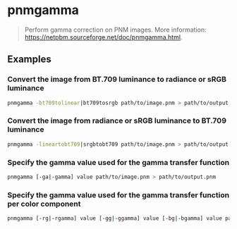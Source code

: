# pnmgamma

> Perform gamma correction on PNM images. More information: <https://netpbm.sourceforge.net/doc/pnmgamma.html>.

## Examples

### Convert the image from BT.709 luminance to radiance or sRGB luminance

```bash
pnmgamma -bt709tolinear|bt709tosrgb path/to/image.pnm > path/to/output.pnm
```

### Convert the image from radiance or sRGB luminance to BT.709 luminance

```bash
pnmgamma -lineartobt709|srgbtobt709 path/to/image.pnm > path/to/output.pnm
```

### Specify the gamma value used for the gamma transfer function

```bash
pnmgamma [-ga|-gamma] value path/to/image.pnm > path/to/output.pnm
```

### Specify the gamma value used for the gamma transfer function per color component

```bash
pnmgamma [-rg|-rgamma] value [-gg|-ggamma] value [-bg|-bgamma] value path/to/image.pnm > path/to/output.pnm
```
